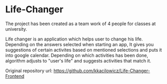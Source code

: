 # Life-Changer
The project has been created as a team work of 4 people for classes at university.

Life changer is an application which helps user to change his life. Depending on the answers selected when starting an app, It gives you suggestions of certain activites based on mentioned selections and puts it into google calendar.
Depending on which activities has been done, algorithm adjusts to "user's life" and suggests activities that match it. 

Original repository url: https://github.com/kkacilowicz/Life-Changer-Frontend

